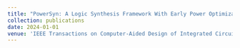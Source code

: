 ```yaml
---
title: "PowerSyn: A Logic Synthesis Framework With Early Power Optimization"
collection: publications
date: 2024-01-01
venue: 'IEEE Transactions on Computer-Aided Design of Integrated Circuits and Systems'
---
```

